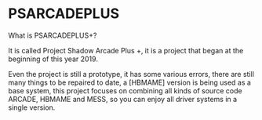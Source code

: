 # PSARCADEPLUS

What is PSARCADEPLUS+?

It is called Project Shadow Arcade Plus +, it is a project that began at the beginning of this year 2019.

Even the project is still a prototype, it has some various errors, there are still many things to be repaired to date, a [HBMAME] version is being used as a base system, this project focuses on combining all kinds of source code ARCADE, HBMAME and MESS, so you can enjoy all driver systems in a single version.
